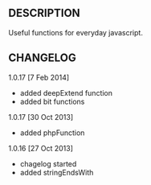 DESCRIPTION
-----------
Useful functions for everyday javascript.

CHANGELOG
---------
1.0.17 [7 Feb 2014]  
- added deepExtend function
- added bit functions

1.0.17 [30 Oct 2013]  
- added phpFunction

1.0.16 [27 Oct 2013]  
- chagelog started
- added stringEndsWith
